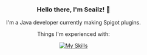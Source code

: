 <div align="center">
  
  ### Hello there, I'm Seailz! 🦭
  I'm a Java developer currently making Spigot plugins.
  
  Things I'm experienced with: </p>
  [![My Skills](https://skillicons.dev/icons?i=java,html,css,js,linux,idea,github,discord)](https://skillicons.dev)
  
</div>
